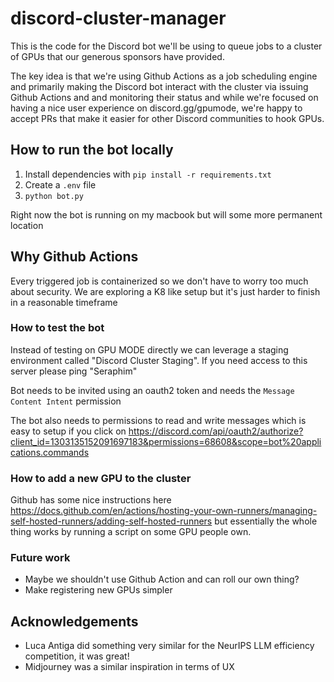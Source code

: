 # discord-cluster-manager

This is the code for the Discord bot we'll be using to queue jobs to a cluster of GPUs that our generous sponsors have provided.

The key idea is that we're using Github Actions as a job scheduling engine and primarily making the Discord bot interact with the cluster via issuing Github Actions and and monitoring their status and while we're focused on having a nice user experience on discord.gg/gpumode, we're happy to accept PRs that make it easier for other Discord communities to hook GPUs.

## How to run the bot locally

1. Install dependencies with `pip install -r requirements.txt`
2. Create a `.env` file
3. `python bot.py`

Right now the bot is running on my macbook but will some more permanent location

## Why Github Actions

Every triggered job is containerized so we don't have to worry too much about security. We are exploring a K8 like setup but it's just harder to finish in a reasonable timeframe

### How to test the bot

Instead of testing on GPU MODE directly we can leverage a staging environment called "Discord Cluster Staging". If you need access to this server please ping "Seraphim"

Bot needs to be invited using an oauth2 token and needs the `Message Content Intent` permission

The bot also needs to permissions to read and write messages which is easy to setup if you click on https://discord.com/api/oauth2/authorize?client_id=1303135152091697183&permissions=68608&scope=bot%20applications.commands

### How to add a new GPU to the cluster

Github has some nice instructions here https://docs.github.com/en/actions/hosting-your-own-runners/managing-self-hosted-runners/adding-self-hosted-runners but essentially the whole thing works by running a script on some GPU people own.

### Future work
* Maybe we shouldn't use Github Action and can roll our own thing?
* Make registering new GPUs simpler

## Acknowledgements
* Luca Antiga did something very similar for the NeurIPS LLM efficiency competition, it was great!
* Midjourney was a similar inspiration in terms of UX